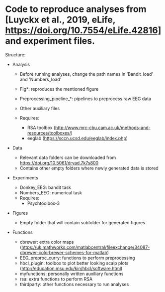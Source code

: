 # Code to reproduce analyses from [Luyckx et al., 2019, eLife, https://doi.org/10.7554/eLife.42816] and experiment files.

Structure:

* Analysis
  - Before running analyses, change the path names in 'Bandit_load' and 'Numbers_load'

  - Fig*: reproduces the mentioned figure
  - Preprocessing_pipeline_*: pipelines to preprocess raw EEG data
  - Other auxiliary files
  - Requires:
    - RSA toolbox (http://www.mrc-cbu.cam.ac.uk/methods-and-resources/toolboxes/)
    - eeglab (https://sccn.ucsd.edu/eeglab/index.php)

* Data
  - Relevant data folders can be downloaded from https://doi.org/10.5061/dryad.7k7s800
  - Contains other empty folders where newly generated data is stored

* Experiments
  - Donkey_EEG: bandit task
  - Numbers_EEG: numerical task
  - Requires:
    - Psychtoolbox-3

* Figures
  - Empty folder that will contain subfolder for generated figures

* Functions
  - cbrewer: extra color maps (https://uk.mathworks.com/matlabcentral/fileexchange/34087-cbrewer-colorbrewer-schemes-for-matlab)
  - EEG_preproc_curry: functions to perform preprocessing
  - hbcl_plugin: toolbox to plot better looking scalp plots (http://education.msu.edu/kin/hbcl/software.html)
  - myfunctions: personally written auxiliary functions
  - rsa: extra functions to perform RSA
  - thirdparty: other functions necessary to run analyses
